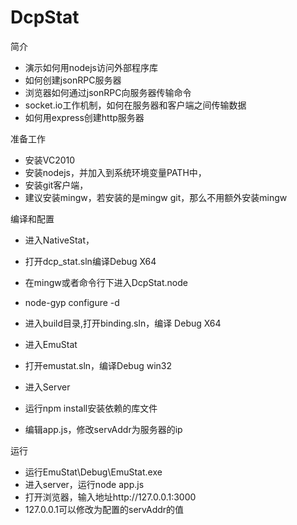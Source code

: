 DcpStat
=======

简介
- 演示如何用nodejs访问外部程序库
- 如何创建jsonRPC服务器
- 浏览器如何通过jsonRPC向服务器传输命令
- socket.io工作机制，如何在服务器和客户端之间传输数据
- 如何用express创建http服务器

准备工作
- 安装VC2010
- 安装nodejs，并加入到系统环境变量PATH中，
- 安装git客户端，
- 建议安装mingw，若安装的是mingw git，那么不用额外安装mingw

编译和配置

- 进入NativeStat，
- 打开dcp_stat.sln编译Debug X64

- 在mingw或者命令行下进入DcpStat.node
- node-gyp configure -d
- 进入build目录,打开binding.sln，编译 Debug X64

- 进入EmuStat
- 打开emustat.sln，编译Debug win32

- 进入Server
- 运行npm install安装依赖的库文件
- 编辑app.js，修改servAddr为服务器的ip

运行
- 运行EmuStat\Debug\EmuStat.exe
- 进入server，运行node app.js
- 打开浏览器，输入地址http://127.0.0.1:3000
- 127.0.0.1可以修改为配置的servAddr的值
